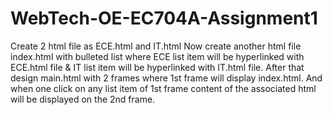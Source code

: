 # WebTech-OE-EC704A-Assignment1

Create 2 html file as ECE.html and IT.html
Now create another html file index.html with bulleted list where ECE list item will be hyperlinked with ECE.html file & IT list item will be hyperlinked with IT.html file. After that design main.html with 2 frames where 1st frame will display index.html. And when one click on any list item of 1st frame content of the associated html will be displayed on the 2nd frame.


